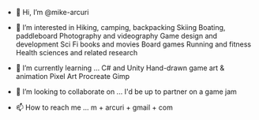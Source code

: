 - 👋 Hi, I’m @mike-arcuri
- 👀 I’m interested in 
      Hiking, camping, backpacking
      Skiing
      Boating, paddleboard
      Photography and videography
      Game design and development
      Sci Fi books and movies
      Board games
      Running and fitness
      Health sciences and related research
      
- 🌱 I’m currently learning ...
      C# and Unity
      Hand-drawn game art & animation
      Pixel Art
      Procreate
      Gimp
      
- 💞️ I’m looking to collaborate on ...
      I'd be up to partner on a game jam
      
- 📫 How to reach me ...
      m + arcuri + gmail + com

<!---
mike-arcuri/mike-arcuri is a ✨ special ✨ repository because its `README.md` (this file) appears on your GitHub profile.
You can click the Preview link to take a look at your changes.
--->
